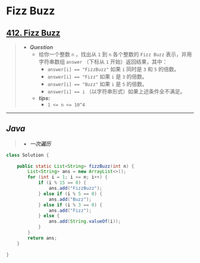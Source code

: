 # Fizz Buzz

## [412. Fizz Buzz](https://leetcode.cn/problems/fizz-buzz/)

> - ***Question***
>   - 给你一个整数 `n` ，找出从 `1` 到 `n` 各个整数的 `Fizz Buzz` 表示，并用字符串数组 `answer` （下标从 `1` 开始）返回结果，其中：
>     - `answer[i] == "FizzBuzz"` 如果 `i` 同时是 `3` 和 `5` 的倍数。
>     - `answer[i] == "Fizz"` 如果 `i` 是 `3` 的倍数。
>     - `answer[i] == "Buzz"` 如果 `i` 是 `5` 的倍数。
>     - `answer[i] == i` （以字符串形式）如果上述条件全不满足。
>   - ***tips:***
>     - `1 <= n <= 10^4`

---

## *Java*

> - ***一次遍历***

```java
class Solution {
    
    public static List<String> fizzBuzz(int n) {
        List<String> ans = new ArrayList<>();
        for (int i = 1; i <= n; i++) {
            if (i % 15 == 0) {
                ans.add("FizzBuzz");
            } else if (i % 5 == 0) {
                ans.add("Buzz");
            } else if (i % 3 == 0) {
                ans.add("Fizz");
            } else {
                ans.add(String.valueOf(i));
            }
        }
        return ans;
    }
    
}
```
